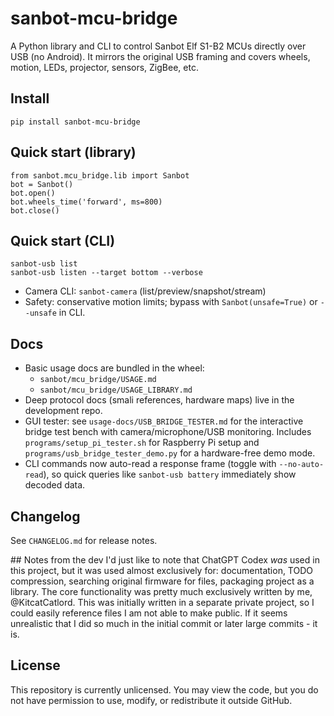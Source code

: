 # sanbot-mcu-bridge

A Python library and CLI to control Sanbot Elf S1-B2 MCUs directly over USB (no Android).
It mirrors the original USB framing and covers wheels, motion,
LEDs, projector, sensors, ZigBee, etc.

## Install
```
pip install sanbot-mcu-bridge
```

## Quick start (library)
```
from sanbot.mcu_bridge.lib import Sanbot
bot = Sanbot()
bot.open()
bot.wheels_time('forward', ms=800)
bot.close()
```

## Quick start (CLI)
```
sanbot-usb list
sanbot-usb listen --target bottom --verbose
```

- Camera CLI: `sanbot-camera` (list/preview/snapshot/stream)
- Safety: conservative motion limits; bypass with `Sanbot(unsafe=True)` or `--unsafe` in CLI.

## Docs
- Basic usage docs are bundled in the wheel:
  - `sanbot/mcu_bridge/USAGE.md`
  - `sanbot/mcu_bridge/USAGE_LIBRARY.md`
- Deep protocol docs (smali references, hardware maps) live in the development repo.
- GUI tester: see `usage-docs/USB_BRIDGE_TESTER.md` for the interactive bridge
  test bench with camera/microphone/USB monitoring. Includes
  `programs/setup_pi_tester.sh` for Raspberry Pi setup and
  `programs/usb_bridge_tester_demo.py` for a hardware-free demo mode.
- CLI commands now auto-read a response frame (toggle with `--no-auto-read`), so
  quick queries like `sanbot-usb battery` immediately show decoded data.

## Changelog
See `CHANGELOG.md` for release notes.

## Notes from the dev
I'd just like to note that ChatGPT Codex *was* used in this project, but it was used almost exclusively for: documentation, TODO compression, searching original firmware for files, packaging project as a library. The core functionality was pretty much exclusively written by me, @KitcatCatlord.
This was initially written in a separate private project, so I could easily reference files I am not able to make public. If it seems unrealistic that I did so much in the initial commit or later large commits - it is.

## License
This repository is currently unlicensed.
You may view the code, but you do not have permission to use, modify, or redistribute it outside GitHub.
